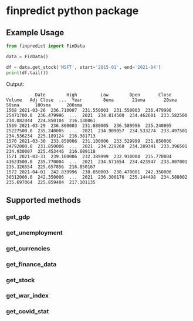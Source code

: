 # finpredict python package
## Example Usage
```python
from finpredict import FinData

data = FinData()

df = data.get_stock('MSFT', start='2015-01', end='2021-04')
print(df.tail())
```

Output:
```
           Date        High         Low        Open       Close      Volume   Adj Close  ...  Year        8ema       21ema       20sma       50sma      100sma      200sma
1568 2021-03-26  236.710007  231.550003  231.550003  236.479996  25471700.0  236.479996  ...  2021  234.814500  234.462601  233.582500  234.082044  224.850104  216.130061
1569 2021-03-29  236.800003  231.880005  236.589996  235.240005  25227500.0  235.240005  ...  2021  234.909057  234.533274  233.497501  234.536234  225.189124  216.381713
1570 2021-03-30  233.850006  231.100006  233.529999  231.850006  24792000.0  231.850006  ...  2021  234.229268  234.289341  233.396501  234.930007  225.453446  216.609118
1571 2021-03-31  239.100006  232.389999  232.910004  235.770004  43623500.0  235.770004  ...  2021  234.571654  234.423947  233.807001  235.326554  225.657856  216.850167
1572 2021-04-01  242.839996  238.050003  238.470001  242.350006  30312000.0  242.350006  ...  2021  236.300176  235.144498  234.588002  235.697064  225.859404  217.101135
```

## Supported methods
### get_gdp
### get_unemployment
### get_currencies
### get_finance_data
### get_stock
### get_war_index
### get_covid_stat
